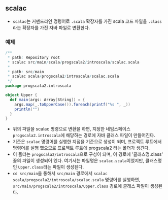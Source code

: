 ## scalac
- `scalac`는 커멘드라인 명령어로 `.scala` 확장자를 가진 scala 코드 파일을 `.class`라는 확장자를 가진 자바 파일로 변환한다.

### 예제
```scala
/**
 * path: Repository root
 * scalac src/main/scala/progscala2/introscala/scalac.scala
 * 
 * path: src/main
 * scalac scala/progscala2/introscala/scalac.scala
 */
package progscala2.introscala

object Upper {
  def main(args: Array[String]) = {
    args.map(_.toUpperCase()).foreach(printf("%s ", _))
    println("")
  }
}
```
- 위의 파일을 scalac 명령으로 변환을 하면, 지정한 네임스페이스 `progscala2.introscala`에 해당하는 경로에 자바 클래스 파일이 만들어진다.
- 기준은 `scalac` 명령어를 실행한 지점을 기준으로 생성이 되며, 프로젝트 루트에서 명령어를 실행 했으므로 프로젝트 루트에 progscala2 라는 폴더가 생긴다.
- 이 폴더는 `progscala2/introscala`으로 구성이 되며, 이 경로에 '클래스명.class' 꼴의 파일이 생성되어 있다. 여기서는 파일명은 `scalac.scala`이었지만, 클래스명인 `Upper.class`라는 파일이 생성된다.
- `cd src/main`을 통해서 `src/main` 경로에서 `scalac scala/progscala2/introscala/scalac.scala` 명령어를 실행하면, `src/main/progscala2/introscala/Upper.class` 경로에 클래스 파일이 생성된다.
